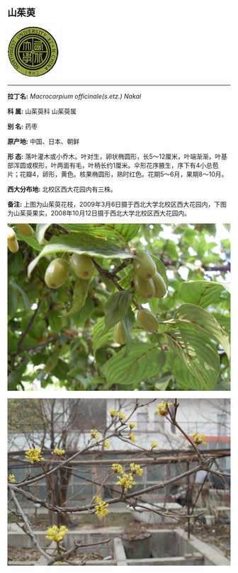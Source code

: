 ## 山茱萸

![西北大学校园网络植物志](JPG/nwu.gif)

---

**拉丁名:**  _Macrocarpium officinale(s.etz.) Nakal_

**科 属:** 山茱萸科 山茱萸属

**别 名:** 药枣

**原产地:** 中国、日本、朝鲜

**形  态:** 落叶灌木或小乔木。叶对生，卵状椭圆形，长5～12厘米，叶端渐渐，叶基部浑圆或楔形，叶两面有毛，叶柄长约1厘米。伞形花序腋生，序下有4小总苞片；花瓣4，卵形，黄色。核果椭圆形，熟时红色。花期5～6月，果期8～10月。　　　　　　

**西大分布地:** 北校区西大花园内有三株。

**备注:** 上图为山茱萸花枝，2009年3月6日摄于西北大学北校区西大花园内，下图为山茱萸果实，2008年10月12日摄于西北大学北校区西大花园内。

![山茱萸](JPG/山茱萸.JPG) 

![山茱萸](JPG/山茱萸2.JPG) 

